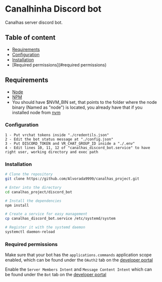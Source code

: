 # Canalhinha Discord bot

Canalhas server discord bot.

## Table of content

* [Requirements](#requirements)
* [Configuration](#configuration)
* [Installation](#installation)
* [Required permissions](#required permissions)

## Requirements

- [Node](https://nodejs.org/en/)
- [NPM](https://www.npmjs.com/)
- You should have $NVM_BIN set, that points to the folder where the node binary (Named as "node") is located, you already have that if you installed node from [nvm](https://github.com/nvm-sh/nvm#install--update-script)

### Configuration

```
1 - Put vrchat tokens inside "./credentils.json"
2 - Edit the bot status message at "./config.json"
3 - Put DISCORD_TOKEN and VR_CHAT_GROUP_ID inside a "./.env"
4 - Edit lines 10, 11, 12 of "canalhas_discord_bot.service" to have right user, working directory and exec path
```

### Installation

```bash
# Clone the repository
git clone https://github.com/Alvorada9999/canalhas_project.git

# Enter into the directory
cd canalhas_project/discord_bot

# Install the dependencies
npm install

# Create a service for easy management
cp canalhas_discord_bot.service /etc/systemd/system

# Register it with the systemd daemon
systemctl daemon-reload
```

### Required permissions

Make sure that your bot has the `applications.commands` application scope enabled, which can be found under the `OAuth2` tab on the [developer portal](https://discord.com/developers/applications/)

Enable the `Server Members Intent` and `Message Content Intent` which can be found under the `Bot` tab on the [developer portal](https://discord.com/developers/applications/)
